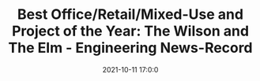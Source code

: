 ---
"title": "Best Office/Retail/Mixed-Use and Project of the Year: The Wilson and The Elm - Engineering News-Record"
"date": "2021-10-11 17:0:0"
"feed_name": "GOOGLENEWSCONSTRUCTION"
"feed_website": "https://news.google.com/search?q=construction%2Bincident&hl=en-US&gl=US&ceid=US:en"
"feed_rss": "https://news.google.com/rss/search?q=construction%2Bincident&hl=en-US&gl=US&ceid=US:en"
"link": "https://www.enr.com/articles/52616-best-office-retail-mixed-use-and-project-of-the-year-the-wilson-and-the-elm"
"source": "{'href': 'https://www.enr.com', 'title': 'Engineering News-Record'}"
"file": "_posts/2021-1-1-b733bf6637728284081d01e3844c9b32eea5a771.md"
"accident": "0"
"drilling": "0"
"dead": "0"
"injured": "0"
"arrested": "0"
"place": "unknown place"
"where": "unknown site"
"causes": "unknown"
"place_uri": "unknown place"
---